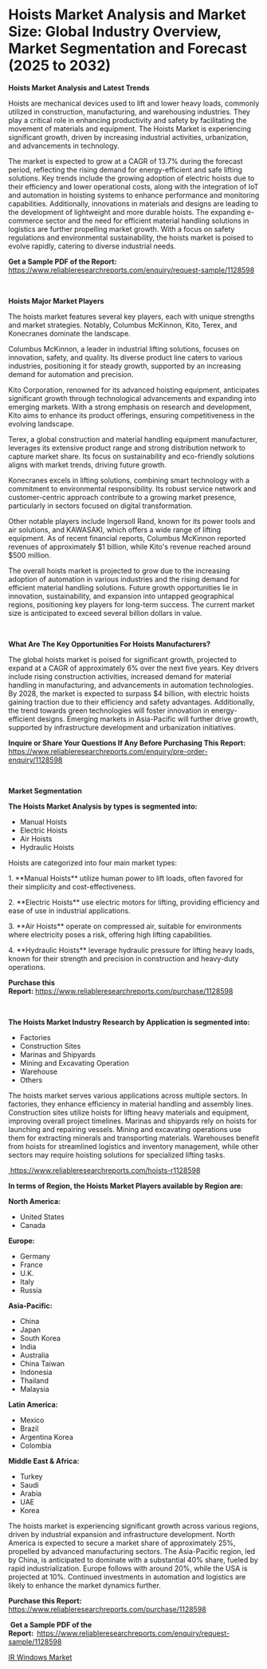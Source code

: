 <p><h1>Hoists Market Analysis and Market Size: Global Industry Overview, Market Segmentation and Forecast (2025 to 2032)</h1></p><p><strong>Hoists Market Analysis and Latest Trends</strong></p>
<p><p>Hoists are mechanical devices used to lift and lower heavy loads, commonly utilized in construction, manufacturing, and warehousing industries. They play a critical role in enhancing productivity and safety by facilitating the movement of materials and equipment. The Hoists Market is experiencing significant growth, driven by increasing industrial activities, urbanization, and advancements in technology. </p><p>The market is expected to grow at a CAGR of 13.7% during the forecast period, reflecting the rising demand for energy-efficient and safe lifting solutions. Key trends include the growing adoption of electric hoists due to their efficiency and lower operational costs, along with the integration of IoT and automation in hoisting systems to enhance performance and monitoring capabilities. Additionally, innovations in materials and designs are leading to the development of lightweight and more durable hoists. The expanding e-commerce sector and the need for efficient material handling solutions in logistics are further propelling market growth. With a focus on safety regulations and environmental sustainability, the hoists market is poised to evolve rapidly, catering to diverse industrial needs.</p></p>
<p><strong>Get a Sample PDF of the Report:&nbsp;</strong> <a href="https://www.reliableresearchreports.com/enquiry/request-sample/1128598?utm_campaign=2328&utm_medium=2&utm_source=Github&utm_content=ia&utm_term=16022025&utm_id=hoists">https://www.reliableresearchreports.com/enquiry/request-sample/1128598</a></p>
<p>&nbsp;</p>
<p><strong>Hoists Major Market Players</strong></p>
<p><p>The hoists market features several key players, each with unique strengths and market strategies. Notably, Columbus McKinnon, Kito, Terex, and Konecranes dominate the landscape.</p><p>Columbus McKinnon, a leader in industrial lifting solutions, focuses on innovation, safety, and quality. Its diverse product line caters to various industries, positioning it for steady growth, supported by an increasing demand for automation and precision.</p><p>Kito Corporation, renowned for its advanced hoisting equipment, anticipates significant growth through technological advancements and expanding into emerging markets. With a strong emphasis on research and development, Kito aims to enhance its product offerings, ensuring competitiveness in the evolving landscape.</p><p>Terex, a global construction and material handling equipment manufacturer, leverages its extensive product range and strong distribution network to capture market share. Its focus on sustainability and eco-friendly solutions aligns with market trends, driving future growth.</p><p>Konecranes excels in lifting solutions, combining smart technology with a commitment to environmental responsibility. Its robust service network and customer-centric approach contribute to a growing market presence, particularly in sectors focused on digital transformation.</p><p>Other notable players include Ingersoll Rand, known for its power tools and air solutions, and KAWASAKI, which offers a wide range of lifting equipment. As of recent financial reports, Columbus McKinnon reported revenues of approximately $1 billion, while Kito's revenue reached around $500 million.</p><p>The overall hoists market is projected to grow due to the increasing adoption of automation in various industries and the rising demand for efficient material handling solutions. Future growth opportunities lie in innovation, sustainability, and expansion into untapped geographical regions, positioning key players for long-term success. The current market size is anticipated to exceed several billion dollars in value.</p></p>
<p>&nbsp;</p>
<p><strong>What Are The Key Opportunities For Hoists Manufacturers?</strong></p>
<p><p>The global hoists market is poised for significant growth, projected to expand at a CAGR of approximately 6% over the next five years. Key drivers include rising construction activities, increased demand for material handling in manufacturing, and advancements in automation technologies. By 2028, the market is expected to surpass $4 billion, with electric hoists gaining traction due to their efficiency and safety advantages. Additionally, the trend towards green technologies will foster innovation in energy-efficient designs. Emerging markets in Asia-Pacific will further drive growth, supported by infrastructure development and urbanization initiatives. </p></p>
<p><strong>Inquire or Share Your Questions If Any Before Purchasing This Report:</strong> <a href="https://www.reliableresearchreports.com/enquiry/pre-order-enquiry/1128598?utm_campaign=2328&utm_medium=2&utm_source=Github&utm_content=ia&utm_term=16022025&utm_id=hoists">https://www.reliableresearchreports.com/enquiry/pre-order-enquiry/1128598</a></p>
<p>&nbsp;</p>
<p><strong>Market Segmentation</strong></p>
<p><strong>The Hoists Market Analysis by types is segmented into:</strong></p>
<p><ul><li>Manual Hoists</li><li>Electric Hoists</li><li>Air Hoists</li><li>Hydraulic Hoists</li></ul></p>
<p><p>Hoists are categorized into four main market types: </p><p>1. **Manual Hoists** utilize human power to lift loads, often favored for their simplicity and cost-effectiveness.</p><p>2. **Electric Hoists** use electric motors for lifting, providing efficiency and ease of use in industrial applications.</p><p>3. **Air Hoists** operate on compressed air, suitable for environments where electricity poses a risk, offering high lifting capabilities.</p><p>4. **Hydraulic Hoists** leverage hydraulic pressure for lifting heavy loads, known for their strength and precision in construction and heavy-duty operations.</p></p>
<p><strong>Purchase this Report:&nbsp;</strong><a href="https://www.reliableresearchreports.com/purchase/1128598?utm_campaign=2328&utm_medium=2&utm_source=Github&utm_content=ia&utm_term=16022025&utm_id=hoists">https://www.reliableresearchreports.com/purchase/1128598</a></p>
<p>&nbsp;</p>
<p><strong>The Hoists Market Industry Research by Application is segmented into:</strong></p>
<p><ul><li>Factories</li><li>Construction Sites</li><li>Marinas and Shipyards</li><li>Mining and Excavating Operation</li><li>Warehouse</li><li>Others</li></ul></p>
<p><p>The hoists market serves various applications across multiple sectors. In factories, they enhance efficiency in material handling and assembly lines. Construction sites utilize hoists for lifting heavy materials and equipment, improving overall project timelines. Marinas and shipyards rely on hoists for launching and repairing vessels. Mining and excavating operations use them for extracting minerals and transporting materials. Warehouses benefit from hoists for streamlined logistics and inventory management, while other sectors may require hoisting solutions for specialized lifting tasks.</p></p>
<p><a href="https://www.reliableresearchreports.com/hoists-r1128598?utm_campaign=2328&utm_medium=2&utm_source=Github&utm_content=ia&utm_term=16022025&utm_id=hoists">&nbsp;https://www.reliableresearchreports.com/hoists-r1128598</a></p>
<p><strong>In terms of Region, the Hoists Market Players available by Region are:</strong></p>
<p>
    <p> <strong> North America: </strong>
        <ul>
            <li>United States</li>
            <li>Canada</li>
        </ul>
        </p> 
    <p> <strong> Europe: </strong>
        <ul>
            <li>Germany</li>
            <li>France</li>
            <li>U.K.</li>
            <li>Italy</li>
            <li>Russia</li>
        </ul>
        </p> 
    <p> <strong> Asia-Pacific: </strong>
        <ul>
            <li>China</li>
            <li>Japan</li>
            <li>South Korea</li>
            <li>India</li>
            <li>Australia</li>
            <li>China Taiwan</li>
            <li>Indonesia</li>
            <li>Thailand</li>
            <li>Malaysia</li>
        </ul>
        </p> 
    <p> <strong> Latin America: </strong>
        <ul>
            <li>Mexico</li>
            <li>Brazil</li>
            <li>Argentina Korea</li>
            <li>Colombia</li>
        </ul>
        </p> 
    <p> <strong> Middle East & Africa: </strong>
        <ul>
            <li>Turkey</li>
            <li>Saudi</li>
            <li>Arabia</li>
            <li>UAE</li>
            <li>Korea</li>
        </ul>
    </p>
    </p>
<p><p>The hoists market is experiencing significant growth across various regions, driven by industrial expansion and infrastructure development. North America is expected to secure a market share of approximately 25%, propelled by advanced manufacturing sectors. The Asia-Pacific region, led by China, is anticipated to dominate with a substantial 40% share, fueled by rapid industrialization. Europe follows with around 20%, while the USA is projected at 10%. Continued investments in automation and logistics are likely to enhance the market dynamics further.</p></p>
<p><strong>Purchase this Report: </strong><a href="https://www.reliableresearchreports.com/purchase/1128598?utm_campaign=2328&utm_medium=2&utm_source=Github&utm_content=ia&utm_term=16022025&utm_id=hoists">https://www.reliableresearchreports.com/purchase/1128598</a></p>
<p>&nbsp;<strong>Get a Sample PDF of the Report:&nbsp;&nbsp;</strong><a href="https://www.reliableresearchreports.com/enquiry/request-sample/1128598?utm_campaign=2328&utm_medium=2&utm_source=Github&utm_content=ia&utm_term=16022025&utm_id=hoists">https://www.reliableresearchreports.com/enquiry/request-sample/1128598</a></p>
<p><strong></strong></p>
<p><p><a href="https://github.com/oliveroste6/Market-Research-Report-List-1/blob/main/ir-windows-market.md?utm_campaign=2328&utm_medium=2&utm_source=Github&utm_content=ia&utm_term=16022025&utm_id=hoists">IR Windows Market</a></p></p>
